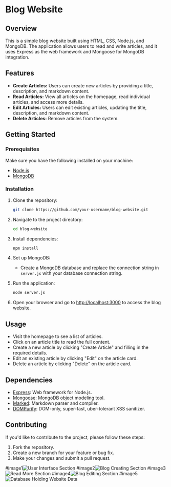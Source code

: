 # Blog Website

## Overview
This is a simple blog website built using HTML, CSS, Node.js, and MongoDB. The application allows users to read and write articles, and it uses Express as the web framework and Mongoose for MongoDB integration.

## Features
- **Create Articles:** Users can create new articles by providing a title, description, and markdown content.
- **Read Articles:** View all articles on the homepage, read individual articles, and access more details.
- **Edit Articles:** Users can edit existing articles, updating the title, description, and markdown content.
- **Delete Articles:** Remove articles from the system.

## Getting Started

### Prerequisites
Make sure you have the following installed on your machine:
- [Node.js](https://nodejs.org/)
- [MongoDB](https://www.mongodb.com/try/download/community)

### Installation
1. Clone the repository:

    ```bash
    git clone https://github.com/your-username/blog-website.git
    ```

2. Navigate to the project directory:

    ```bash
    cd blog-website
    ```

3. Install dependencies:

    ```bash
    npm install
    ```

4. Set up MongoDB:

    - Create a MongoDB database and replace the connection string in `server.js` with your database connection string.

5. Run the application:

    ```bash
    node server.js
    ```

6. Open your browser and go to [http://localhost:3000](http://localhost:3000) to access the blog website.

## Usage
- Visit the homepage to see a list of articles.
- Click on an article title to read the full content.
- Create a new article by clicking "Create Article" and filling in the required details.
- Edit an existing article by clicking "Edit" on the article card.
- Delete an article by clicking "Delete" on the article card.

## Dependencies
- [Express](https://expressjs.com/): Web framework for Node.js.
- [Mongoose](https://mongoosejs.com/): MongoDB object modeling tool.
- [Marked](https://marked.js.org/): Markdown parser and compiler.
- [DOMPurify](https://github.com/cure53/DOMPurify): DOM-only, super-fast, uber-tolerant XSS sanitizer.

## Contributing
If you'd like to contribute to the project, please follow these steps:

1. Fork the repository.
2. Create a new branch for your feature or bug fix.
3. Make your changes and submit a pull request.

#image1![User Interface Section](https://github.com/PrinceRaj-CU/BharatIntern_Task2/assets/83507753/94d2f5a8-f202-4492-88bf-cf81e930d9ec)
#image2![Blog Creating Section](https://github.com/PrinceRaj-CU/BharatIntern_Task2/assets/83507753/b67393be-67e3-43f9-9165-33b7eb9fd4b9)
#image3![Read More Section](https://github.com/PrinceRaj-CU/BharatIntern_Task2/assets/83507753/19265508-fa87-45f0-94e8-013f768b7aff)
#image4![Blog Editing Section](https://github.com/PrinceRaj-CU/BharatIntern_Task2/assets/83507753/bed104e8-c745-4050-a99d-8d0c674d2585)
#image5![Database Holding  Website Data](https://github.com/PrinceRaj-CU/BharatIntern_Task2/assets/83507753/0ab95063-44e2-4f39-86eb-55f29ce15f3c)
